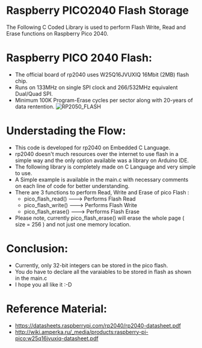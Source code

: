 # Raspberry PICO2040 Flash Storage
The Following C Coded Library is used to perform Flash Write, Read and Erase functions on Raspberry Pico 2040.

# Raspberry PICO 2040 Flash:
* The official board of rp2040 uses W25Q16JVUXIQ 16Mbit (2MB) flash chip.
* Runs on 133MHz on single SPI clock and 266/532MHz equivalent Dual/Quad SPI.
* Minimum 100K Program-Erase cycles per sector along with 20-years of data rentention.
![RP2050_FLASH](https://user-images.githubusercontent.com/99990377/172008713-60fa314a-2fe1-4c75-9b4d-b0721388a63c.PNG)

# Understading the Flow:
* This code is developed for rp2040 on Embedded C Language.
* rp2040 doesn't much resources over the internet to use flash in a simple way and the only option available was a library on Arduino IDE.
* The following library is completely made on C Language and very simple to use.
* A Simple example is available in the main.c with necessary comments on each line of code for better understanding.
* There are 3 functions to perform Read, Write and Erase of pico Flash :
  * pico_flash_read()  ---> Performs Flash Read
  * pico_flash_write() ---> Performs Flash Write
  * pico_flash_erase() ---> Performs Flash Erase
* Please note, currently pico_flash_erase() will erase the whole page ( size = 256 ) and not just one memory location.

# Conclusion:
* Currently, only 32-bit integers can be stored in the pico flash.
* You do have to declare all the varaiables to be stored in flash as shown in the main.c
* I hope you all like it :-D

# Reference Material:
* https://datasheets.raspberrypi.com/rp2040/rp2040-datasheet.pdf
* http://wiki.amperka.ru/_media/products:raspberry-pi-pico:w25q16jvuxiq-datasheet.pdf
